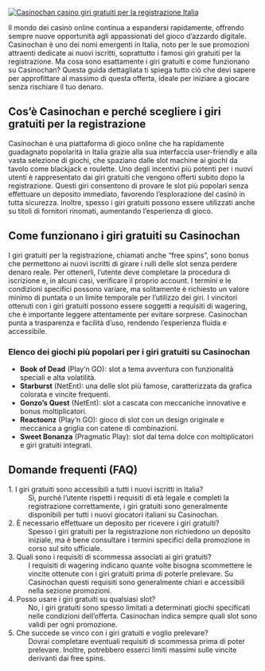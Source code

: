 [![Casinochan casino giri gratuiti per la registrazione Italia](https://123-caf.pages.dev/gitsignup.png)](https://vrmoo.ru/Bt82HjjY)

<p>Il mondo dei casinò online continua a espandersi rapidamente, offrendo sempre nuove opportunità agli appassionati del gioco d’azzardo digitale. Casinochan è uno dei nomi emergenti in Italia, noto per le sue promozioni attraenti dedicate ai nuovi iscritti, soprattutto i famosi giri gratuiti per la registrazione. Ma cosa sono esattamente i giri gratuiti e come funzionano su Casinochan? Questa guida dettagliata ti spiega tutto ciò che devi sapere per approfittare al massimo di questa offerta, ideale per iniziare a giocare senza rischiare il tuo denaro.</p>  <h2>Cos’è Casinochan e perché scegliere i giri gratuiti per la registrazione</h2> <p>Casinochan è una piattaforma di gioco online che ha rapidamente guadagnato popolarità in Italia grazie alla sua interfaccia user-friendly e alla vasta selezione di giochi, che spaziano dalle slot machine ai giochi da tavolo come blackjack e roulette. Uno degli incentivi più potenti per i nuovi utenti è rappresentato dai giri gratuiti che vengono offerti subito dopo la registrazione. Questi giri consentono di provare le slot più popolari senza effettuare un deposito immediato, favorendo l’esplorazione del casinò in tutta sicurezza. Inoltre, spesso i giri gratuiti possono essere utilizzati anche su titoli di fornitori rinomati, aumentando l’esperienza di gioco.</p>  <h2>Come funzionano i giri gratuiti su Casinochan</h2> <p>I giri gratuiti per la registrazione, chiamati anche “free spins”, sono bonus che permettono ai nuovi iscritti di girare i rulli delle slot senza perdere denaro reale. Per ottenerli, l’utente deve completare la procedura di iscrizione e, in alcuni casi, verificare il proprio account. I termini e le condizioni specifici possono variare, ma solitamente è richiesto un valore minimo di puntata o un limite temporale per l’utilizzo dei giri. I vincitori ottenuti con i giri gratuiti possono essere soggetti a requisiti di wagering, che è importante leggere attentamente per evitare sorprese. Casinochan punta a trasparenza e facilità d’uso, rendendo l’esperienza fluida e accessibile.</p>  <h3>Elenco dei giochi più popolari per i giri gratuiti su Casinochan</h3> <ul> <li><strong>Book of Dead</strong> (Play’n GO): slot a tema avventura con funzionalità speciali e alta volatilità.</li> <li><strong>Starburst</strong> (NetEnt): una delle slot più famose, caratterizzata da grafica colorata e vincite frequenti.</li> <li><strong>Gonzo’s Quest</strong> (NetEnt): slot a cascata con meccaniche innovative e bonus moltiplicatori.</li> <li><strong>Reactoonz</strong> (Play’n GO): gioco di slot con un design originale e meccanica a griglia con catene di combinazioni.</li> <li><strong>Sweet Bonanza</strong> (Pragmatic Play): slot dal tema dolce con moltiplicatori e giri gratuiti integrati.</li> </ul>  <h2>Domande frequenti (FAQ)</h2> <dl>   <dt>1. I giri gratuiti sono accessibili a tutti i nuovi iscritti in Italia?</dt>   <dd>Sì, purché l’utente rispetti i requisiti di età legale e completi la registrazione correttamente, i giri gratuiti sono generalmente disponibili per tutti i nuovi giocatori italiani su Casinochan.</dd>    <dt>2. È necessario effettuare un deposito per ricevere i giri gratuiti?</dt>   <dd>Spesso i giri gratuiti per la registrazione non richiedono un deposito iniziale, ma è bene consultare i termini specifici della promozione in corso sul sito ufficiale.</dd>    <dt>3. Quali sono i requisiti di scommessa associati ai giri gratuiti?</dt>   <dd>I requisiti di wagering indicano quante volte bisogna scommettere le vincite ottenute con i giri gratuiti prima di poterle prelevare. Su Casinochan questi requisiti sono generalmente chiari e accessibili nella sezione promozioni.</dd>    <dt>4. Posso usare i giri gratuiti su qualsiasi slot?</dt>   <dd>No, i giri gratuiti sono spesso limitati a determinati giochi specificati nelle condizioni dell’offerta. Casinochan indica sempre quali slot sono validi per ogni promozione.</dd>    <dt>5. Che succede se vinco con i giri gratuiti e voglio prelevare?</dt>   <dd>Dovrai completare eventuali requisiti di scommessa prima di poter prelevare. Inoltre, potrebbero esserci limiti massimi sulle vincite derivanti dai free spins.</dd> </dl>